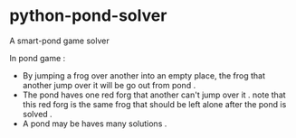 # python-pond-solver
A smart-pond game solver

In pond game :
- By jumping a frog over another into an empty place, the frog that another jump over it will be go out from pond .
- The pond haves one red forg that another can't jump over it . note that this red forg is the same frog that should be left alone after the pond is solved .
- A pond may be haves many solutions .
